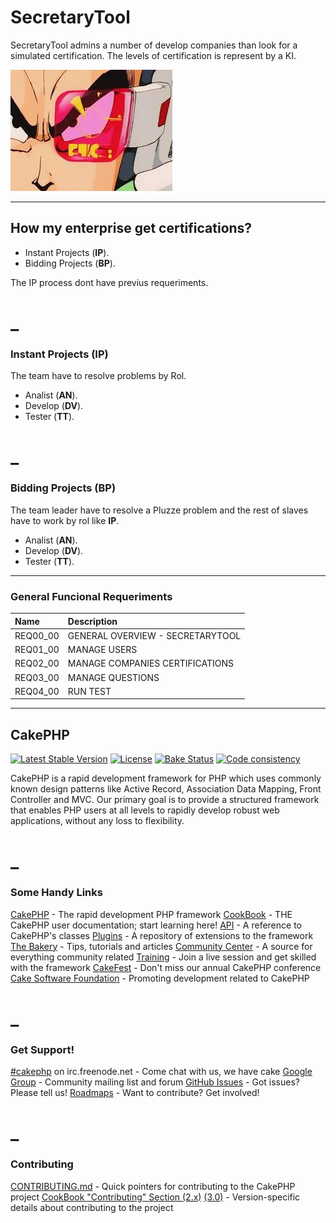 # SecretaryTool

SecretaryTool admins a number of develop companies than look for a simulated certification. The levels of certification is represent by a KI.

![alt tag](https://github.com/oemunoz/secretarytool/raw/master/images/db_1.png)

----
## How my enterprise get certifications?

 - Instant Projects (**IP**).
 - Bidding Projects (**BP**).

The IP process dont have previus requeriments.

_
====
### Instant Projects (**IP**)

The team have to resolve problems by Rol.
 - Analist (**AN**).
 - Develop (**DV**).
 - Tester (**TT**).

_
====
### Bidding Projects (**BP**)

The team leader have to resolve a Pluzze problem and the rest of slaves have to work by rol like **IP**.
  - Analist (**AN**).
  - Develop (**DV**).
  - Tester (**TT**).

----
### General Funcional Requeriments

|	Name	|	Description	|
|	:-------------	|	:-------------	|
|	REQ00_00 	|	GENERAL OVERVIEW - SECRETARYTOOL	|
|	REQ01_00 	|	MANAGE USERS	|
|	REQ02_00 	|	MANAGE COMPANIES CERTIFICATIONS	|
|	REQ03_00 	|	MANAGE QUESTIONS	|
|	REQ04_00 	|	RUN TEST	|


----
## CakePHP

[![Latest Stable Version](https://poser.pugx.org/cakephp/cakephp/v/stable.svg)](https://packagist.org/packages/cakephp/cakephp)
[![License](https://poser.pugx.org/cakephp/cakephp/license.svg)](https://packagist.org/packages/cakephp/cakephp)
[![Bake Status](https://secure.travis-ci.org/cakephp/cakephp.png?branch=master)](http://travis-ci.org/cakephp/cakephp)
[![Code consistency](http://squizlabs.github.io/PHP_CodeSniffer/analysis/cakephp/cakephp/grade.svg)](http://squizlabs.github.io/PHP_CodeSniffer/analysis/cakephp/cakephp/)

CakePHP is a rapid development framework for PHP which uses commonly known design patterns like Active Record, Association Data Mapping, Front Controller and MVC.
Our primary goal is to provide a structured framework that enables PHP users at all levels to rapidly develop robust web applications, without any loss to flexibility.

_
====
### Some Handy Links

[CakePHP](http://www.cakephp.org) - The rapid development PHP framework
[CookBook](http://book.cakephp.org) - THE CakePHP user documentation; start learning here!
[API](http://api.cakephp.org) - A reference to CakePHP's classes
[Plugins](http://plugins.cakephp.org/) - A repository of extensions to the framework
[The Bakery](http://bakery.cakephp.org) - Tips, tutorials and articles
[Community Center](http://community.cakephp.org) - A source for everything community related
[Training](http://training.cakephp.org) - Join a live session and get skilled with the framework
[CakeFest](http://cakefest.org) - Don't miss our annual CakePHP conference
[Cake Software Foundation](http://cakefoundation.org) - Promoting development related to CakePHP

_
====
### Get Support!

[#cakephp](http://webchat.freenode.net/?channels=#cakephp) on irc.freenode.net - Come chat with us, we have cake
[Google Group](https://groups.google.com/group/cake-php) - Community mailing list and forum
[GitHub Issues](https://github.com/cakephp/cakephp/issues) - Got issues? Please tell us!
[Roadmaps](https://github.com/cakephp/cakephp/wiki#roadmaps) - Want to contribute? Get involved!

_
====
### Contributing

[CONTRIBUTING.md](CONTRIBUTING.md) - Quick pointers for contributing to the CakePHP project
[CookBook "Contributing" Section (2.x)](http://book.cakephp.org/2.0/en/contributing.html) [(3.0)](http://book.cakephp.org/3.0/en/contributing.html) - Version-specific details about contributing to the project
